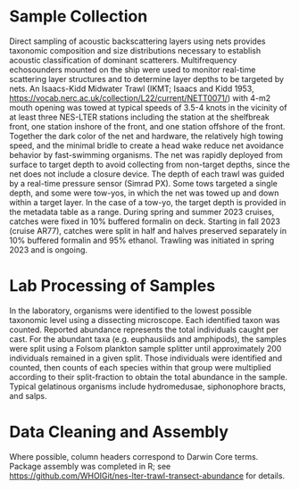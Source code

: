 # Sample Collection

Direct sampling of acoustic backscattering layers using nets provides taxonomic composition and size distributions necessary to establish acoustic classification of dominant scatterers. Multifrequency echosounders mounted on the ship were used to monitor real-time scattering layer structures and to determine layer depths to be targeted by nets. An Isaacs-Kidd Midwater Trawl (IKMT; Isaacs and Kidd 1953, https://vocab.nerc.ac.uk/collection/L22/current/NETT0071/) with 4-m2 mouth opening was towed at typical speeds of 3.5-4 knots in the vicinity of at least three NES-LTER stations including the station at the shelfbreak front, one station inshore of the front, and one station offshore of the front. Together the dark color of the net and hardware, the relatively high towing speed, and the minimal bridle to create a head wake reduce net avoidance behavior by fast-swimming organisms. The net was rapidly deployed from surface to target depth to avoid collecting from non-target depths, since the net does not include a closure device. The depth of each trawl was guided by a real-time pressure sensor (Simrad PX). Some tows targeted a single depth, and some were tow-yos, in which the net was towed up and down within a target layer. In the case of a tow-yo, the target depth is provided in the metadata table as a range. During spring and summer 2023 cruises, catches were fixed in 10% buffered formalin on deck. Starting in fall 2023 (cruise AR77), catches were split in half and halves preserved separately in 10% buffered formalin and 95% ethanol. Trawling was initiated in spring 2023 and is ongoing. 

# Lab Processing of Samples

In the laboratory, organisms were identified to the lowest possible taxonomic level using a dissecting microscope. Each identified taxon was counted. Reported abundance represents the total individuals caught per cast. For the abundant taxa (e.g. euphausiids and amphipods), the samples were split using a Folsom plankton sample splitter until approximately 200 individuals remained in a given split. Those individuals were identified and counted, then counts of each species within that group were multiplied according to their split-fraction to obtain the total abundance in the sample. Typical gelatinous organisms include hydromedusae, siphonophore bracts, and salps. 

# Data Cleaning and Assembly

Where possible, column headers correspond to Darwin Core terms. Package assembly was completed in R; see https://github.com/WHOIGit/nes-lter-trawl-transect-abundance for details. 
